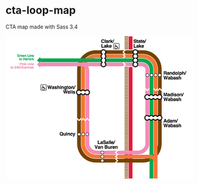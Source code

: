 # cta-loop-map
CTA map made with Sass 3.4

![alt tag](https://raw.githubusercontent.com/aledista/cta-loop-map/master/screenshot.png)
